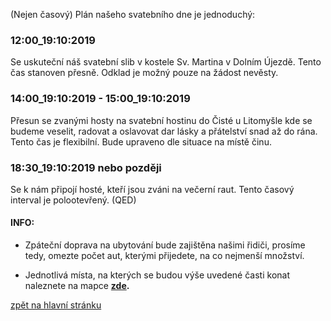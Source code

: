 (Nejen časový) Plán našeho svatebního dne je jednoduchý:

### 12:00_19:10:2019
Se uskuteční náš svatební slib
v kostele Sv. Martina v Dolním Újezdě.
Tento čas stanoven přesně.
Odklad je možný pouze na žádost nevěsty.

### 14:00_19:10:2019 - 15:00_19:10:2019
Přesun se zvanými hosty na svatební hostinu do Čisté u Litomyšle
kde se budeme veselit, radovat a oslavovat dar lásky a přátelství
snad až do rána.
Tento čas je flexibilní. Bude upraveno dle situace na místě činu.


### 18:30_19:10:2019 nebo později
Se k nám připojí hosté, kteří jsou zváni na večerní raut.
Tento časový interval je polootevřený. (QED)

#### INFO:
* Zpáteční doprava na ubytování bude zajištěna našimi řidiči,
prosíme tedy, omezte počet aut, kterými přijedete, na co nejmenší množství.

* Jednotlivá místa, na kterých se budou výše uvedené časti konat naleznete na mapce
  **[zde](https://en.mapy.cz/zakladni?vlastni-body&x=16.3107002&y=49.8350967&z=12&ut=Svatebn%C3%AD%20ob%C5%99ad&ut=Fara%20-%20m%C3%ADsto%20setk%C3%A1n%C3%AD%20p%C5%99ed%20ob%C5%99adem&ut=Mo%C5%BEnost%20parkov%C3%A1n%C3%AD&ut=Ubytov%C3%A1n%C3%AD%20Ymca&ut=Ubytov%C3%A1n%C3%AD%20Nad%20z%C3%A1mkem&ut=Hostina&uc=9lLy9xWXusEqPeM8Rh9lUqJxWlIaguNOI581xWXif&ud=49%C2%B049%2731.730%22N%2C%2016%C2%B015%2714.722%22E&ud=49%C2%B049%2732.284%22N%2C%2016%C2%B015%2711.883%22E&ud=49%C2%B049%2733.156%22N%2C%2016%C2%B015%2711.690%22E&ud=49%C2%B052%2722.551%22N%2C%2016%C2%B018%2749.258%22E&ud=ulice%20Za%20Brankou%20298%2C%20Litomy%C5%A1l%2C%20570%2001%2C%20okres%20Svitavy&ud=%C4%8D%C3%A1st%20obce%20%C4%8Cist%C3%A1%20422%2C%20%C4%8Cist%C3%A1%2C%20569%2056%2C%20okres%20Svitavy).**

[zpět na hlavní stránku](./IntroPage.md)